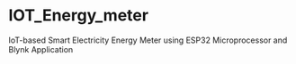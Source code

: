 # IOT_Energy_meter
IoT-based Smart Electricity Energy Meter using ESP32 Microprocessor and Blynk Application
